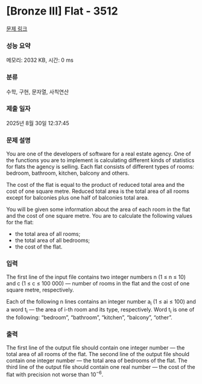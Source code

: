 # [Bronze III] Flat - 3512 

[문제 링크](https://www.acmicpc.net/problem/3512) 

### 성능 요약

메모리: 2032 KB, 시간: 0 ms

### 분류

수학, 구현, 문자열, 사칙연산

### 제출 일자

2025년 8월 30일 12:37:45

### 문제 설명

<p>You are one of the developers of software for a real estate agency. One of the functions you are to implement is calculating different kinds of statistics for flats the agency is selling. Each flat consists of different types of rooms: bedroom, bathroom, kitchen, balcony and others.</p>

<p>The cost of the flat is equal to the product of reduced total area and the cost of one square metre. Reduced total area is the total area of all rooms except for balconies plus one half of balconies total area.</p>

<p>You will be given some information about the area of each room in the flat and the cost of one square metre. You are to calculate the following values for the flat:</p>

<ul>
	<li>the total area of all rooms;</li>
	<li>the total area of all bedrooms;</li>
	<li>the cost of the flat.</li>
</ul>

### 입력 

 <p>The first line of the input file contains two integer numbers n (1 ≤ n ≤ 10) and c (1 ≤ c ≤ 100 000) — number of rooms in the flat and the cost of one square metre, respectively.</p>

<p>Each of the following n lines contains an integer number a<sub>i</sub> (1 ≤ ai ≤ 100) and a word t<sub>i</sub> — the area of i-th room and its type, respectively. Word t<sub>i</sub> is one of the following: “bedroom”, “bathroom”, “kitchen”, “balcony”, “other”.</p>

### 출력 

 <p>The first line of the output file should contain one integer number — the total area of all rooms of the flat. The second line of the output file should contain one integer number — the total area of bedrooms of the flat. The third line of the output file should contain one real number — the cost of the flat with precision not worse than 10<sup>−6</sup>.</p>


